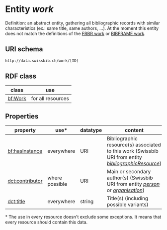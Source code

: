# Entity *work*

Definition: an abstract entity, gathering all bibliographic records with similar characteristics (ex.: same title, same authors, ...). 
At the moment this entity does not match the definitions of the [FRBR work](https://archive.ifla.org/VII/s13/frbr/frbr_current_toc.htm) or [BIBFRAME work](https://www.loc.gov/bibframe/docs/bibframe2-model.html).

## URI schema
```sh
http://data.swissbib.ch/work/[ID]
```
## RDF class

| class | use |
| --- | --- |
| [bf:Work](http://bibframe.org/vocab/Work) | for all resources |

## Properties

| property | use* | datatype | content |
| --- | --- | --- | --- |
| [bf:hasInstance](http://bibframe.org/vocab/hasInstance) | everywhere | URI | Bibliographic resource(s) associated to this work (Swissbib URI from entity [*bibliographicResource*](http://data.swissbib.ch/bibliographicResource)) |
| [dct:contributor](http://purl.org/dc/terms/contributor) | where possible | URI | Main or secondary author(s) (Swissbib URI from entity [*person*](http://data.swissbib.ch/person) or [*organisation*](http://data.swissbib.ch/organisation)) |
| [dct:title](http://purl.org/dc/terms/title) | everywhere | string | Title(s) (including possible variants) |

\* The use in every resource doesn't exclude some exceptions. It means that every resource should contain this data.
